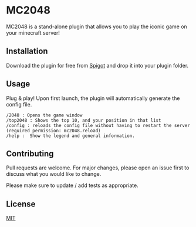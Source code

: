 # MC2048

MC2048 is a stand-alone plugin that allows you to play the iconic game on your minecraft server!

## Installation

Download the plugin for free from [Spigot](https://www.spigotmc.org/resources/mc2048-%E2%AD%95-1-21%E2%9C%85.114328/) and drop it into your plugin folder.

## Usage
Plug & play!
Upon first launch, the plugin will automatically generate the config file.

```
/2048 : Opens the game window
/top2048 : Shows the top 10, and your position in that list
/config : reloads the config file without having to restart the server (required permission: mc2048.reload)
/help :  Show the legend and general information.
```

## Contributing

Pull requests are welcome. For major changes, please open an issue first
to discuss what you would like to change.

Please make sure to update / add tests as appropriate.

## License

[MIT](https://choosealicense.com/licenses/mit/)
